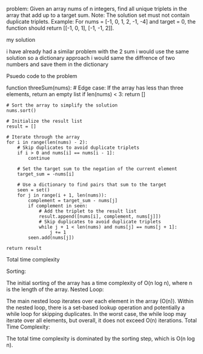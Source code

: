 problem: Given an array nums of n integers, find all unique triplets in the array that add up to a target sum.
Note:
The solution set must not contain duplicate triplets.
Example:
For nums = [-1, 0, 1, 2, -1, -4] and target = 0, the function should return [[-1, 0, 1], [-1, -1, 2]].

my solution

i have already had a similar problem with the 2 sum i would use the same solution so a dictionary approach i would same the diffrence of two numbers and save them in the dictionary 

Psuedo code to the problem 

function threeSum(nums):
    # Edge case: If the array has less than three elements, return an empty list
    if len(nums) < 3:
        return []

    # Sort the array to simplify the solution
    nums.sort()

    # Initialize the result list
    result = []

    # Iterate through the array
    for i in range(len(nums) - 2):
        # Skip duplicates to avoid duplicate triplets
        if i > 0 and nums[i] == nums[i - 1]:
            continue

        # Set the target sum to the negation of the current element
        target_sum = -nums[i]

        # Use a dictionary to find pairs that sum to the target
        seen = set()
        for j in range(i + 1, len(nums)):
            complement = target_sum - nums[j]
            if complement in seen:
                # Add the triplet to the result list
                result.append([nums[i], complement, nums[j]])
                # Skip duplicates to avoid duplicate triplets
                while j + 1 < len(nums) and nums[j] == nums[j + 1]:
                    j += 1
            seen.add(nums[j])

    return result


Total time complexity 

Sorting:

The initial sorting of the array has a time complexity of O(n log n), where n is the length of the array.
Nested Loop:

The main nested loop iterates over each element in the array (O(n)).
Within the nested loop, there is a set-based lookup operation and potentially a while loop for skipping duplicates.
In the worst case, the while loop may iterate over all elements, but overall, it does not exceed O(n) iterations.
Total Time Complexity:

The total time complexity is dominated by the sorting step, which is O(n log n).
